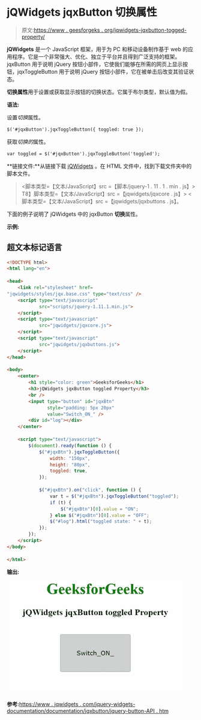 # jQWidgets jqxButton 切换属性

> 原文:[https://www . geesforgeks . org/jqwidgets-jqxbutton-togged-property/](https://www.geeksforgeeks.org/jqwidgets-jqxbutton-toggled-property/)

**jQWidgets** 是一个 JavaScript 框架，用于为 PC 和移动设备制作基于 web 的应用程序。它是一个非常强大、优化、独立于平台并且得到广泛支持的框架。jqxButton 用于说明 jQuery 按钮小部件，它使我们能够在所需的网页上显示按钮，jqxToggleButton 用于说明 jQuery 按钮小部件，它在被单击后改变其验证状态。

**切换属性**用于设置或获取显示按钮的切换状态。它属于布尔类型，默认值为假。

**语法:**

设置*切换*属性。

```html
$('#jqxButton').jqxToggleButton({ toggled: true }); 
```

获取*切换的*属性。

```html
var toggled = $('#jqxButton').jqxToggleButton('toggled');
```

**链接文件:**从链接下载 [jQWidgets](https://www.jqwidgets.com/download/) 。在 HTML 文件中，找到下载文件夹中的脚本文件。

> <link rel="”stylesheet”" href="”jqwidgets/styles/jqx.base.css”" type="”text/css”">
> <脚本类型=【文本/JavaScript】src =【脚本/jquery-1 . 11 . 1 . min . js】></脚本>
> T8】脚本类型=【文本/JavaScript】src =【jqwidgets/jqxcore . js】></脚本>
> <脚本类型=【文本/JavaScript】src =【jqwidgets/jqxbuttons . js】。

下面的例子说明了 jQWidgets 中的 jqxButton **切换**属性。

**示例:**

## 超文本标记语言

```html
<!DOCTYPE html>
<html lang="en">

<head>
    <link rel="stylesheet" href=
"jqwidgets/styles/jqx.base.css" type="text/css" />
    <script type="text/javascript" 
            src="scripts/jquery-1.11.1.min.js">
    </script>
    <script type="text/javascript" 
            src="jqwidgets/jqxcore.js">
    </script>
    <script type="text/javascript" 
            src="jqwidgets/jqxbuttons.js">
    </script>
</head>

<body>
    <center>
        <h1 style="color: green">GeeksforGeeks</h1>
        <h3>jQWidgets jqxButton toggled Property</h3>
        <br />
        <input type="button" id="jqxBtn" 
               style="padding: 5px 20px"
               value="Switch_ON_" />
        <div id="log"></div>
    </center>

    <script type="text/javascript">
        $(document).ready(function () {
            $("#jqxBtn").jqxToggleButton({
                width: "150px",
                height: "80px",
                toggled: true,
            });

            $("#jqxBtn").on("click", function () {
                var t = $("#jqxBtn").jqxToggleButton("toggled");
                if (t) {
                    $("#jqxBtn")[0].value = "ON";
                } else $("#jqxBtn")[0].value = "OFF";
                $("#log").html("toggled state: " + t);
            });
        });
    </script>
</body>

</html>
```

**输出:**

![](img/ed06ff8166579145ec7dcda04dda2ef7.png)

**参考:**[https://www . jqwidgets . com/jquery-widgets-documentation/documentation/jqxbutton/jquery-button-API . htm](https://www.jqwidgets.com/jquery-widgets-documentation/documentation/jqxbutton/jquery-button-api.htm)